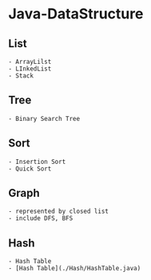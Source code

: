 # Java-DataStructure


## List
	- ArrayLilst
	- LInkedList
	- Stack


## Tree
	- Binary Search Tree
	
## Sort
	- Insertion Sort
	- Quick Sort
	
## Graph
	- represented by closed list
	- include DFS, BFS
## Hash
	- Hash Table
	- [Hash Table](./Hash/HashTable.java)
